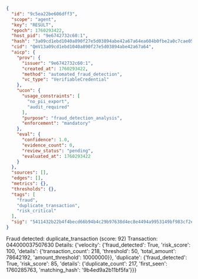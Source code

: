 ```json
{
  "id": "9c5ea22be606dff3",
  "scope": "agent",
  "key": "RESULT",
  "epoch": 1760293422,
  "host_pid": "9e6742732c60:1",
  "hash": "3a09cd1ebd1040a890f27e5d03894abe42a67a64ea604b0fbe2a0c7cae05272b",
  "cid": "QmV13a09cd1ebd1040a890f27e5d03894abe42a67a64",
  "aicp": {
    "prov": {
      "issuer": "9e6742732c60:1",
      "created_at": 1760293422,
      "method": "automated_fraud_detection",
      "vc_type": "VerifiableCredential"
    },
    "ucon": {
      "usage_constraints": [
        "no_pii_export",
        "audit_required"
      ],
      "purpose": "fraud_detection_analysis",
      "enforcement": "mandatory"
    },
    "eval": {
      "confidence": 1.0,
      "evidence_count": 0,
      "review_status": "pending",
      "evaluated_at": 1760293422
    }
  },
  "sources": [],
  "edges": [],
  "metrics": {},
  "thresholds": {},
  "tags": [
    "fraud",
    "duplicate_transaction",
    "risk_critical"
  ],
  "sig": "5411432b22b4f4becd66b94b4c29b97638d4ec8e4494a9953149bf983cf2e7cd"
}
```

Fraud detected: duplicate_transaction (score: 92)
Transaction: 044000037507630
Details: {'velocity': {'fraud_detected': True, 'risk_score': 100, 'details': {'transaction_count': 218, 'threshold': 50, 'total_amount': 78642192, 'amount_threshold': 10000000}}, 'duplicate': {'fraud_detected': True, 'risk_score': 85, 'details': {'duplicate_count': 217, 'first_seen': 1760285763, 'matching_hash': '9b4ed9a2b11bf5fa'}}}